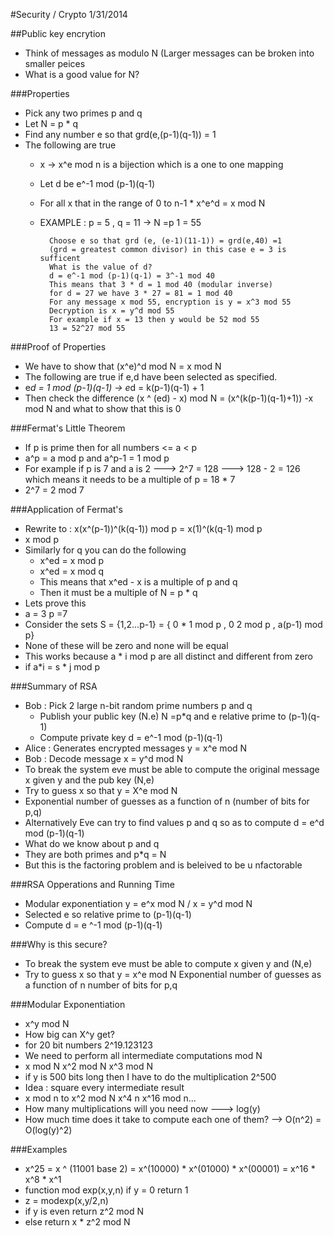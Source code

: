 #Security / Crypto 1/31/2014

##Public key encrytion
- Think of messages as modulo N (Larger messages can be broken into smaller peices
- What is a good value for N?

###Properties
- Pick any two primes p and q
- Let N = p * q
- Find any number e so that grd(e,(p-1)(q-1)) = 1
- The following are true
    - x -> x^e mod n is a bijection which is a one to one mapping
    - Let d be e^-1 mod (p-1)(q-1)
    - For all x that in the range of 0 to n-1 * x^e^d = x mod N
    - EXAMPLE : p = 5 , q = 11 -> N =p 1 = 55

            Choose e so that grd (e, (e-1)(11-1)) = grd(e,40) =1
            (grd = greatest common divisor) in this case e = 3 is sufficent
            What is the value of d?
            d = e^-1 mod (p-1)(q-1) = 3^-1 mod 40
            This means that 3 * d = 1 mod 40 (modular inverse)
            for d = 27 we have 3 * 27 = 81 = 1 mod 40
            For any message x mod 55, encryption is y = x^3 mod 55
            Decryption is x = y^d mod 55
            For example if x = 13 then y would be 52 mod 55
            13 = 52^27 mod 55
            
###Proof of Properties
 - We have to show that (x^e)^d mod N = x mod N
 - The following are true if e,d have been selected as specified.
 - e*d = 1 mod (p-1)(q-1) -> e*d = k(p-1)(q-1) + 1
 - Then check the difference (x ^ (ed) - x) mod N = (x^(k(p-1)(q-1)+1)) -x mod N and what to show that this is 0

###Fermat's Little Theorem
- If p is prime then for all numbers <= a < p
- a^p = a mod p and a^p-1 = 1 mod p
- For example if p is 7 and a is 2 ---> 2^7 = 128 ---> 128 - 2 = 126 which means it needs to be a multiple of p = 18 * 7
- 2^7 = 2 mod 7

###Application of Fermat's
- Rewrite to : x(x^(p-1))^(k(q-1)) mod p = x(1)^(k(q-1) mod p
- x mod p
- Similarly for q you can do the following
    - x^ed = x mod p
    - x^ed = x mod q
    - This means that x^ed - x is a multiple of p and q
    - Then it must be a multiple of N = p * q
- Lets prove this
- a = 3 p =7
- Consider the sets S = {1,2...p-1} = { 0 * 1 mod p , 0 2 mod p , a(p-1) mod p}
- None of these will be zero and none will be equal
- This works because a * i mod p are all distinct and different from zero
- if a*i = s * j mod p

###Summary of RSA
- Bob : Pick 2 large n-bit random prime numbers p and q
    - Publish your public key (N.e) N =p*q and e relative prime to (p-1)(q-1)
    - Compute private key d = e^-1 mod (p-1)(q-1)
- Alice : Generates encrypted messages y = x^e mod N
- Bob : Decode message x = y^d mod N
- To break the system eve must be able to compute the original message x given y and the pub key (N,e)
- Try to guess x so that y = X^e mod N
- Exponential number of guesses as a function of n (number of bits for p,q)
- Alternatively Eve can try to find values p and q so as to compute d = e^d mod (p-1)(q-1)
- What do we know about p and q
- They are both primes and p*q = N
- But this is the factoring problem and is beleived to be u nfactorable

###RSA Opperations and Running Time
- Modular exponentiation y = e^x mod N / x = y^d mod N
- Selected e so relative prime to (p-1)(q-1)
- Compute d = e ^-1 mod (p-1)(q-1)

###Why is this secure?
- To break the system eve must be able to compute x given y and (N,e)
- Try to guess x so that y = x^e mod N Exponential number of guesses as a function of n number of bits for p,q

###Modular Exponentiation
- x^y mod N
- How big can X^y get?
- for 20 bit numbers 2^19.123123
- We need to perform all intermediate computations mod N
- x mod N x^2 mod N x^3 mod N
- if y is 500 bits long then I have to do the multiplication 2^500
- Idea : square every intermediate result
- x mod n to x^2 mod N x^4 n x^16 mod n...
- How many multiplications will you need now ---> log(y)
- How much time does it take to compute each one of them? --> O(n^2) = O(log(y)^2)

###Examples
- x^25 = x ^ (11001 base 2) = x^(10000) * x^(01000) * x^(00001) = x^16 * x^8 * x^1
- function mod exp(x,y,n) if y = 0 return 1
- z = modexp(x,y/2,n)
- if y is even return z^2 mod N
- else return x * z^2 mod N
